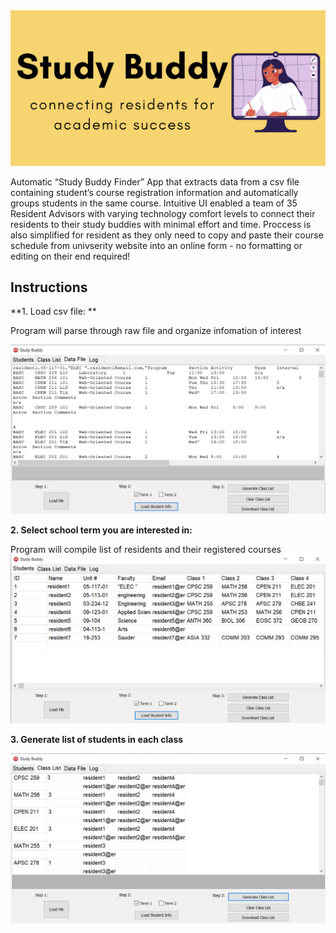 <img src="assets/logo.png"/>

Automatic “Study Buddy Finder” App that extracts data from a csv file containing student’s course registration information and automatically groups students in the same course.
Intuitive UI enabled a team of 35 Resident Advisors with varying technology comfort levels to connect their residents to their study buddies with minimal effort and time. Proccess is also simplified for resident as they only need to copy and paste their course schedule from univserity website into an online form - no formatting or editing on their end required! 

## Instructions

**1. Load csv file: **

Program will parse through raw file and organize infomation of interest

<img src="assets/loadFile.png"/>

**2. Select school term you are interested in:**

Program will compile list of residents and their registered courses
<img src="assets/Students.png"/>

**3. Generate list of students in each class**

<img src="assets/classList.png"/>
